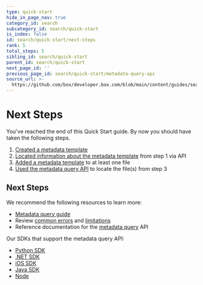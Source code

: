 ```yaml
---
type: quick-start
hide_in_page_nav: true
category_id: search
subcategory_id: search/quick-start
is_index: false
id: search/quick-start/next-steps
rank: 5
total_steps: 5
sibling_id: search/quick-start
parent_id: search/quick-start
next_page_id: ''
previous_page_id: search/quick-start/metadata-query-api
source_url: >-
  https://github.com/box/developer.box.com/blob/main/content/guides/search/quick-start/5-next-steps.md
---
```

# Next Steps

You've reached the end of this Quick Start guide. By now you should have taken
the following steps.

1. [Created a metadata template][stepone]
2. [Located information about the metadata template][stepthree] from step 1 via API
3. [Added a metadata template][steptwo] to at least one file
4. [Used the metadata query API][stepfour] to locate the file(s) from step 3

## Next Steps

We recommend the following resources to learn more:

* [Metadata query guide][mqg]
* Review [common errors][ce] and [limitations][lims]
* Reference documentation for the [metadata query][mq] API

Our SDKs that support the metadata query API:

* [Python SDK][python]
* [.NET SDK][node]
* [iOS SDK][ios]
* [Java SDK][java]
* [Node][node]

[stepone]: g://search/quick-start/create-metadata-template/
[steptwo]: g://search/quick-start/apply-template-to-file/
[stepthree]: g://search/quick-start/locate-template-info/
[stepfour]: g://search/quick-start/metadata-query-api/
[mq]:e://post-metadata-queries-execute-read/
[mqg]: g://metadata/queries/
[ce]: g://metadata/queries/errors/
[lims]: g://metadata/queries/limitations/
[node]: https://github.com/box/box-node-sdk/blob/3fcc0d8bbd1ca11f1a3a78d741e4572718af53f0/docs/metadata.md#query
[python]: https://github.com/box/box-python-sdk/blob/main/docs/usage/search.md#metadata-query
[ios]: https://github.com/box/box-ios-sdk/blob/c5ff8396e28c31fcf3c433f1b9e8f2f0d7a0e0db/docs/usage/search.md#metadata-search
[java]: https://github.com/box/box-java-sdk/blob/5e3a96c903fffa198c97e981ce75765a69bd6cb6/doc/metadata_template.md#execute-metadata-query
[node]: https://github.com/box/box-node-sdk/blob/3fcc0d8bbd1ca11f1a3a78d741e4572718af53f0/docs/metadata.md